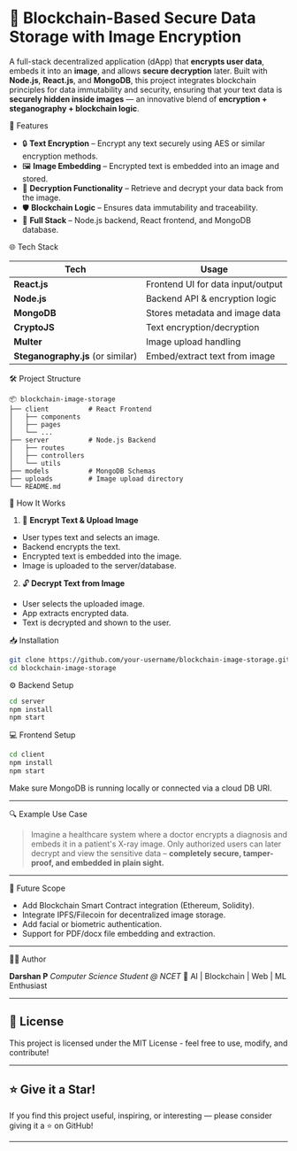 # 🔐 Blockchain-Based Secure Data Storage with Image Encryption

A full-stack decentralized application (dApp) that **encrypts user data**, embeds it into an **image**, and allows **secure decryption** later. Built with **Node.js**, **React.js**, and **MongoDB**, this project integrates blockchain principles for data immutability and security, ensuring that your text data is **securely hidden inside images** — an innovative blend of **encryption + steganography + blockchain logic**.

🚀 Features

* 🔒 **Text Encryption** – Encrypt any text securely using AES or similar encryption methods.
* 🖼️ **Image Embedding** – Encrypted text is embedded into an image and stored.
* 🧠 **Decryption Functionality** – Retrieve and decrypt your data back from the image.
* 🛡️ **Blockchain Logic** – Ensures data immutability and traceability.
* 🧰 **Full Stack** – Node.js backend, React frontend, and MongoDB database.


🌐 Tech Stack

| Tech                              | Usage                             |
| --------------------------------- | --------------------------------- |
| **React.js**                      | Frontend UI for data input/output |
| **Node.js**                       | Backend API & encryption logic    |
| **MongoDB**                       | Stores metadata and image data    |
| **CryptoJS**                      | Text encryption/decryption        |
| **Multer**                        | Image upload handling             |
| **Steganography.js** (or similar) | Embed/extract text from image     |


🛠️ Project Structure

```
📦 blockchain-image-storage
├── client          # React Frontend
│   ├── components
│   ├── pages
│   └── ...
├── server          # Node.js Backend
│   ├── routes
│   ├── controllers
│   └── utils
├── models          # MongoDB Schemas
├── uploads         # Image upload directory
└── README.md
```

📸 How It Works

1. 🔏 **Encrypt Text & Upload Image**

* User types text and selects an image.
* Backend encrypts the text.
* Encrypted text is embedded into the image.
* Image is uploaded to the server/database.

2. 🔓 **Decrypt Text from Image**

* User selects the uploaded image.
* App extracts encrypted data.
* Text is decrypted and shown to the user.

📥 Installation

```bash
git clone https://github.com/your-username/blockchain-image-storage.git
cd blockchain-image-storage
```

⚙️ Backend Setup

```bash
cd server
npm install
npm start
```

💻 Frontend Setup

```bash
cd client
npm install
npm start
```

Make sure MongoDB is running locally or connected via a cloud DB URI.

---

🔍 Example Use Case

> Imagine a healthcare system where a doctor encrypts a diagnosis and embeds it in a patient's X-ray image. Only authorized users can later decrypt and view the sensitive data – **completely secure, tamper-proof, and embedded in plain sight.**

---

🧠 Future Scope

* Add Blockchain Smart Contract integration (Ethereum, Solidity).
* Integrate IPFS/Filecoin for decentralized image storage.
* Add facial or biometric authentication.
* Support for PDF/docx file embedding and extraction.

---

👨‍💻 Author

**Darshan P**
*Computer Science Student @ NCET*
🔗 AI | Blockchain | Web | ML Enthusiast

---

## 📜 License

This project is licensed under the MIT License - feel free to use, modify, and contribute!

---

## ⭐ Give it a Star!

If you find this project useful, inspiring, or interesting — please consider giving it a ⭐ on GitHub!

---
